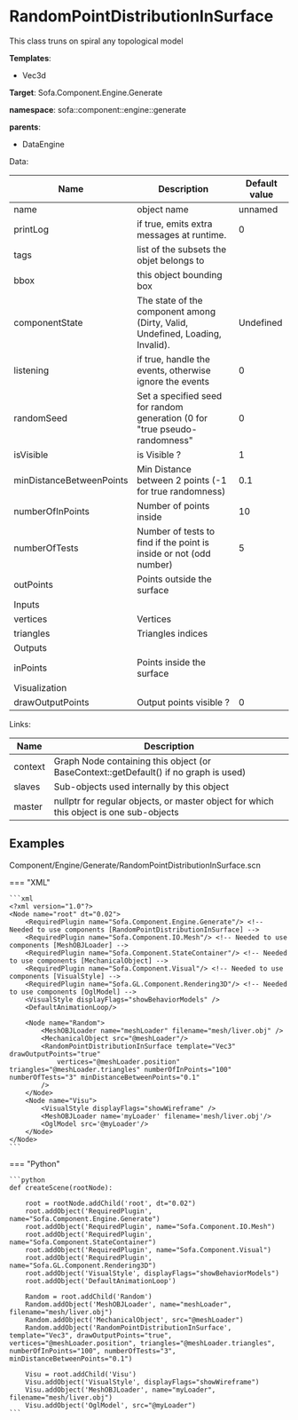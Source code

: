 # RandomPointDistributionInSurface

This class truns on spiral any topological model


__Templates__:

- Vec3d

__Target__: Sofa.Component.Engine.Generate

__namespace__: sofa::component::engine::generate

__parents__: 

- DataEngine

Data: 

<table>
<thead>
    <tr>
        <th>Name</th>
        <th>Description</th>
        <th>Default value</th>
    </tr>
</thead>
<tbody>
	<tr>
		<td>name</td>
		<td>
object name
</td>
		<td>unnamed</td>
	</tr>
	<tr>
		<td>printLog</td>
		<td>
if true, emits extra messages at runtime.
</td>
		<td>0</td>
	</tr>
	<tr>
		<td>tags</td>
		<td>
list of the subsets the objet belongs to
</td>
		<td></td>
	</tr>
	<tr>
		<td>bbox</td>
		<td>
this object bounding box
</td>
		<td></td>
	</tr>
	<tr>
		<td>componentState</td>
		<td>
The state of the component among (Dirty, Valid, Undefined, Loading, Invalid).
</td>
		<td>Undefined</td>
	</tr>
	<tr>
		<td>listening</td>
		<td>
if true, handle the events, otherwise ignore the events
</td>
		<td>0</td>
	</tr>
	<tr>
		<td>randomSeed</td>
		<td>
Set a specified seed for random generation (0 for "true pseudo-randomness" 
</td>
		<td>0</td>
	</tr>
	<tr>
		<td>isVisible</td>
		<td>
is Visible ?
</td>
		<td>1</td>
	</tr>
	<tr>
		<td>minDistanceBetweenPoints</td>
		<td>
Min Distance between 2 points (-1 for true randomness)
</td>
		<td>0.1</td>
	</tr>
	<tr>
		<td>numberOfInPoints</td>
		<td>
Number of points inside
</td>
		<td>10</td>
	</tr>
	<tr>
		<td>numberOfTests</td>
		<td>
Number of tests to find if the point is inside or not (odd number)
</td>
		<td>5</td>
	</tr>
	<tr>
		<td>outPoints</td>
		<td>
Points outside the surface
</td>
		<td></td>
	</tr>
	<tr>
		<td colspan="3">Inputs</td>
	</tr>
	<tr>
		<td>vertices</td>
		<td>
Vertices
</td>
		<td></td>
	</tr>
	<tr>
		<td>triangles</td>
		<td>
Triangles indices
</td>
		<td></td>
	</tr>
	<tr>
		<td colspan="3">Outputs</td>
	</tr>
	<tr>
		<td>inPoints</td>
		<td>
Points inside the surface
</td>
		<td></td>
	</tr>
	<tr>
		<td colspan="3">Visualization</td>
	</tr>
	<tr>
		<td>drawOutputPoints</td>
		<td>
Output points visible ?
</td>
		<td>0</td>
	</tr>

</tbody>
</table>

Links: 

| Name | Description |
| ---- | ----------- |
|context|Graph Node containing this object (or BaseContext::getDefault() if no graph is used)|
|slaves|Sub-objects used internally by this object|
|master|nullptr for regular objects, or master object for which this object is one sub-objects|



## Examples

Component/Engine/Generate/RandomPointDistributionInSurface.scn

=== "XML"

    ```xml
    <?xml version="1.0"?>
    <Node name="root" dt="0.02">
        <RequiredPlugin name="Sofa.Component.Engine.Generate"/> <!-- Needed to use components [RandomPointDistributionInSurface] -->
        <RequiredPlugin name="Sofa.Component.IO.Mesh"/> <!-- Needed to use components [MeshOBJLoader] -->
        <RequiredPlugin name="Sofa.Component.StateContainer"/> <!-- Needed to use components [MechanicalObject] -->
        <RequiredPlugin name="Sofa.Component.Visual"/> <!-- Needed to use components [VisualStyle] -->
        <RequiredPlugin name="Sofa.GL.Component.Rendering3D"/> <!-- Needed to use components [OglModel] -->
        <VisualStyle displayFlags="showBehaviorModels" />
        <DefaultAnimationLoop/>
        
        <Node name="Random">
            <MeshOBJLoader name="meshLoader" filename="mesh/liver.obj" />
            <MechanicalObject src="@meshLoader"/>
            <RandomPointDistributionInSurface template="Vec3" drawOutputPoints="true"
                vertices="@meshLoader.position" triangles="@meshLoader.triangles" numberOfInPoints="100" numberOfTests="3" minDistanceBetweenPoints="0.1" 
            />
        </Node>
        <Node name="Visu">
            <VisualStyle displayFlags="showWireframe" />
            <MeshOBJLoader name='myLoader' filename='mesh/liver.obj'/>  
            <OglModel src='@myLoader'/>
        </Node>
    </Node>
    ```

=== "Python"

    ```python
    def createScene(rootNode):

        root = rootNode.addChild('root', dt="0.02")
        root.addObject('RequiredPlugin', name="Sofa.Component.Engine.Generate")
        root.addObject('RequiredPlugin', name="Sofa.Component.IO.Mesh")
        root.addObject('RequiredPlugin', name="Sofa.Component.StateContainer")
        root.addObject('RequiredPlugin', name="Sofa.Component.Visual")
        root.addObject('RequiredPlugin', name="Sofa.GL.Component.Rendering3D")
        root.addObject('VisualStyle', displayFlags="showBehaviorModels")
        root.addObject('DefaultAnimationLoop')

        Random = root.addChild('Random')
        Random.addObject('MeshOBJLoader', name="meshLoader", filename="mesh/liver.obj")
        Random.addObject('MechanicalObject', src="@meshLoader")
        Random.addObject('RandomPointDistributionInSurface', template="Vec3", drawOutputPoints="true", vertices="@meshLoader.position", triangles="@meshLoader.triangles", numberOfInPoints="100", numberOfTests="3", minDistanceBetweenPoints="0.1")

        Visu = root.addChild('Visu')
        Visu.addObject('VisualStyle', displayFlags="showWireframe")
        Visu.addObject('MeshOBJLoader', name="myLoader", filename="mesh/liver.obj")
        Visu.addObject('OglModel', src="@myLoader")
    ```

